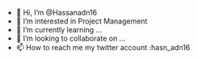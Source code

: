 - 👋 Hi, I’m @Hassanadn16
- 👀 I’m interested in Project Management
- 🌱 I’m currently learning ...
- 💞️ I’m looking to collaborate on ...
- 📫 How to reach me my twitter  account :hasn_adn16

<!---
Hassanadn16/Hassanadn16 is a ✨ special ✨ repository because its `README.md` (this file) appears on your GitHub profile.
You can click the Preview link to take a look at your changes.
--->
